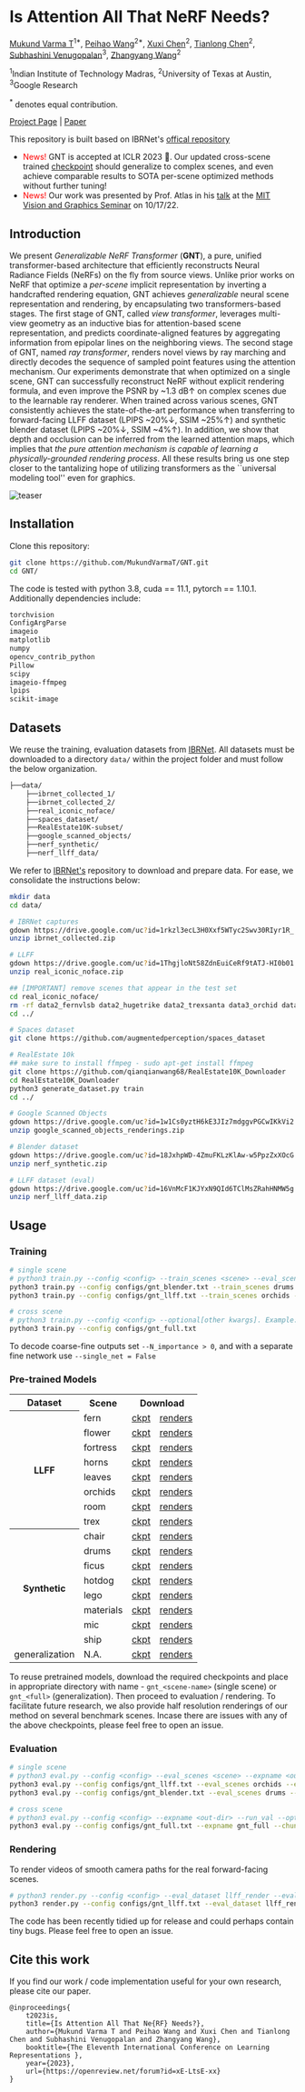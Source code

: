 # Is Attention All That NeRF Needs?
[Mukund Varma T](https://mukundvarmat.github.io/)<sup>1*</sup>,
[Peihao Wang](https://peihaowang.github.io/)<sup>2*</sup>,
[Xuxi Chen](https://xxchen.site/)<sup>2</sup>,
[Tianlong Chen](https://tianlong-chen.github.io/)<sup>2</sup>,
[Subhashini Venugopalan](https://vsubhashini.github.io/)<sup>3</sup>,
[Zhangyang Wang](https://vita-group.github.io/)<sup>2</sup>

<sup>1</sup>Indian Institute of Technology Madras, <sup>2</sup>University of Texas at Austin, <sup>3</sup>Google Research

<sup>*</sup> denotes equal contribution.

[Project Page](https://vita-group.github.io/GNT) | [Paper](https://arxiv.org/abs/2207.13298)

This repository is built based on IBRNet's [offical repository](https://github.com/googleinterns/IBRNet)

<ul>
  <li><span style="color: red">News!</span> GNT is accepted at ICLR 2023 🎉. Our updated cross-scene trained <a href="https://github.com/VITA-Group/GNT#pre-trained-models">checkpoint</a> should generalize to complex scenes, and even achieve comparable results to SOTA per-scene optimized methods without further tuning!</li>
  <li><span style="color: red">News!</span> Our work was presented by Prof. Atlas in his <a href="https://mit.zoom.us/rec/play/O-E4BZQZLc4km4Xd9EFXrMleMBPVoxK73HzZwo7iEmndSZb--QJXHoo4apFKWT_VEA09TQSO7p6CkIuw.q0ReKAVz5tfsS2Ye?continueMode=true&_x_zm_rtaid=GwwbZYSBSbqSZaZ-b10Qqw.1666125821172.50b38719911eea3b66d299aac233d421&_x_zm_rhtaid=94">talk</a> at the <a href="https://sites.google.com/view/visionseminar">MIT Vision and Graphics Seminar</a> on 10/17/22.</li>
</ul>

## Introduction

We present <i>Generalizable NeRF Transformer</i> (<b>GNT</b>), a pure, unified transformer-based architecture that efficiently reconstructs Neural Radiance Fields (NeRFs) on the fly from source views.
Unlike prior works on NeRF that optimize a <i>per-scene</i> implicit representation by inverting a handcrafted rendering equation, GNT achieves <i>generalizable</i> neural scene representation and rendering, by encapsulating two transformers-based stages.
The first stage of GNT, called <i>view transformer</i>, leverages multi-view geometry as an inductive bias for attention-based scene representation, and predicts coordinate-aligned features by aggregating information from epipolar lines on the neighboring views.
The second stage of GNT, named <i>ray transformer</i>, renders novel views by ray marching and directly decodes the sequence of sampled point features using the attention mechanism.
Our experiments demonstrate that when optimized on a single scene, GNT can successfully reconstruct NeRF without explicit rendering formula, and even improve the PSNR by ~1.3 dB&uarr; on complex scenes due to the learnable ray renderer.
When trained across various scenes, GNT consistently achieves the state-of-the-art performance when transferring to forward-facing LLFF dataset (LPIPS ~20%&darr;, SSIM ~25%&uarr;) and synthetic blender dataset (LPIPS ~20%&darr;, SSIM ~4%&uarr;).
In addition, we show that depth and occlusion can be inferred from the learned attention maps, which implies that <i>the pure attention mechanism is capable of learning a physically-grounded rendering process</i>.
All these results bring us one step closer to the tantalizing hope of utilizing transformers as the ``universal modeling tool'' even for graphics.

![teaser](docs/assets/overview.png)

## Installation

Clone this repository:

```bash
git clone https://github.com/MukundVarmaT/GNT.git
cd GNT/
```

The code is tested with python 3.8, cuda == 11.1, pytorch == 1.10.1. Additionally dependencies include: 

```bash
torchvision
ConfigArgParse
imageio
matplotlib
numpy
opencv_contrib_python
Pillow
scipy
imageio-ffmpeg
lpips
scikit-image
```

## Datasets

We reuse the training, evaluation datasets from [IBRNet](https://github.com/googleinterns/IBRNet). All datasets must be downloaded to a directory `data/` within the project folder and must follow the below organization. 
```bash
├──data/
    ├──ibrnet_collected_1/
    ├──ibrnet_collected_2/
    ├──real_iconic_noface/
    ├──spaces_dataset/
    ├──RealEstate10K-subset/
    ├──google_scanned_objects/
    ├──nerf_synthetic/
    ├──nerf_llff_data/
```
We refer to [IBRNet's](https://github.com/googleinterns/IBRNet) repository to download and prepare data. For ease, we consolidate the instructions below:
```bash
mkdir data
cd data/

# IBRNet captures
gdown https://drive.google.com/uc?id=1rkzl3ecL3H0Xxf5WTyc2Swv30RIyr1R_
unzip ibrnet_collected.zip

# LLFF
gdown https://drive.google.com/uc?id=1ThgjloNt58ZdnEuiCeRf9tATJ-HI0b01
unzip real_iconic_noface.zip

## [IMPORTANT] remove scenes that appear in the test set
cd real_iconic_noface/
rm -rf data2_fernvlsb data2_hugetrike data2_trexsanta data3_orchid data5_leafscene data5_lotr data5_redflower
cd ../

# Spaces dataset
git clone https://github.com/augmentedperception/spaces_dataset

# RealEstate 10k
## make sure to install ffmpeg - sudo apt-get install ffmpeg
git clone https://github.com/qianqianwang68/RealEstate10K_Downloader
cd RealEstate10K_Downloader
python3 generate_dataset.py train
cd ../

# Google Scanned Objects
gdown https://drive.google.com/uc?id=1w1Cs0yztH6kE3JIz7mdggvPGCwIKkVi2
unzip google_scanned_objects_renderings.zip

# Blender dataset
gdown https://drive.google.com/uc?id=18JxhpWD-4ZmuFKLzKlAw-w5PpzZxXOcG
unzip nerf_synthetic.zip

# LLFF dataset (eval)
gdown https://drive.google.com/uc?id=16VnMcF1KJYxN9QId6TClMsZRahHNMW5g
unzip nerf_llff_data.zip
```

## Usage

### Training

```bash
# single scene
# python3 train.py --config <config> --train_scenes <scene> --eval_scenes <scene> --optional[other kwargs]. Example:
python3 train.py --config configs/gnt_blender.txt --train_scenes drums --eval_scenes drums
python3 train.py --config configs/gnt_llff.txt --train_scenes orchids --eval_scenes orchids

# cross scene
# python3 train.py --config <config> --optional[other kwargs]. Example:
python3 train.py --config configs/gnt_full.txt 
```

To decode coarse-fine outputs set `--N_importance > 0`, and with a separate fine network use `--single_net = False`

### Pre-trained Models

<table>
  <tr>
    <th>Dataset</th>
    <th>Scene</th>
    <th colspan=2>Download</th>
  </tr>
  <tr>
    <th rowspan=8>LLFF</th>
    <td>fern</td>
    <td><a href="https://drive.google.com/file/d/18wWmOh4v0yFP9Q3nyqpN82N-szYFJrf8/view?usp=sharing">ckpt</a></td>
    <td><a href="https://drive.google.com/drive/folders/12AcHS17HwVfFYMVX_t6dQU5c5jXOxtWg?usp=share_link">renders</a></td>
  </tr>
  <tr>
    <td>flower</td>
    <td><a href="https://drive.google.com/file/d/1JPNHvCsQljUDPFZwrZ0KoxJWGgb1ik-H/view?usp=share_link">ckpt</a></td>
    <td><a href="https://drive.google.com/drive/folders/1xbVFzEEcJtaFJaewdXvaScUpSDhKpom9?usp=share_link">renders</a></td>
  </tr>
  <tr>
    <td>fortress</td>
    <td><a href="https://drive.google.com/file/d/1rDS3Ci0L4mhb2ju-2iqeLwC8fokzuM9I/view?usp=share_link">ckpt</a></td>
    <td><a href="https://drive.google.com/drive/folders/1AIkIZw1drGjYyZaK8048FWGjDXhnNaKA?usp=share_link">renders</a></td>
  </tr>
  <tr>
    <td>horns</td>
    <td><a href="https://drive.google.com/file/d/13hszXGhJ4Z9k3-NIJ9TlwSpw9c1zuzuW/view?usp=share_link">ckpt</a></td>
    <td><a href="https://drive.google.com/drive/folders/1_CeRcd5VLFa1_NWIGu1qp2EN2GEmD3df?usp=share_link">renders</a></td>
  </tr>
  <tr>
    <td>leaves</td>
    <td><a href="https://drive.google.com/file/d/1wi4WA39lU0pdhkbyXlFePX9Vz8nSsDpe/view?usp=share_link">ckpt</a></td>
    <td><a href="https://drive.google.com/drive/folders/1UXMW9_8eellesWkhP_VcIcC6VQy1QCnB?usp=share_link">renders</a></td>
  </tr>
  <tr>
    <td>orchids</td>
    <td><a href="https://drive.google.com/file/d/1RM0eZuF3Jn6Jpfd_LvixVcUaLNtpyKbX/view?usp=share_link">ckpt</a></td>
    <td><a href="https://drive.google.com/drive/folders/1Wuxp1_mM8TQh5j8W1GHzGVmFZVbl0gul?usp=share_link">renders</a></td>
  </tr>
  <tr>
    <td>room</td>
    <td><a href="https://drive.google.com/file/d/1DWtcPxMv7UceRkUrnRTKZ_-0RcxSnn12/view?usp=share_link">ckpt</a></td>
    <td><a href="https://drive.google.com/drive/folders/1tlNBWH304jyBjbE8NCw1ysvtU53mglLg?usp=share_link">renders</a></td>
  </tr>
  <tr>
    <td>trex</td>
    <td><a href="https://drive.google.com/file/d/1j2JQ7MkuWQe8vAaatFfRzFROLTZf9dba/view?usp=share_link">ckpt</a></td>
    <td><a href="https://drive.google.com/drive/folders/1pW0Di9nE8q5KqffL7fVze2Wu_Jts8mAW?usp=share_link">renders</a></td>
  </tr>
  <tr>
    <th rowspan=8>Synthetic</th>
    <td>chair</td>
    <td><a href="https://drive.google.com/file/d/1kSwVw03Df2JJbl-tkDgt03RcnZ8aXKPP/view?usp=share_link">ckpt</a></td>
    <td><a href="https://drive.google.com/drive/folders/1pKeJmH4jMrnjbN3uELVlddfxSzoQDuCz?usp=share_link">renders</a></td>
  </tr>
  <tr>
    <td>drums</td>
    <td><a href="https://drive.google.com/file/d/1YgUopHb5LXwmXlB7CDC7DF0bwjprH15W/view?usp=share_link">ckpt</a></td>
    <td><a href="https://drive.google.com/drive/folders/10BAz_FmOFEEySKn__LqVcFVudNCRUie-?usp=share_link">renders</a></td>
  </tr>
  <tr>
    <td>ficus</td>
    <td><a href="https://drive.google.com/file/d/1vizXtpTWmmPcZhWOzMXYXwM-7ReQbfuX/view?usp=share_link">ckpt</a></td>
    <td><a href="https://drive.google.com/drive/folders/1uDr7ocb-9RlpK9L6vgxbC5d4g53H7WY1?usp=share_link">renders</a></td>
  </tr>
  <tr>
    <td>hotdog</td>
    <td><a href="https://drive.google.com/file/d/1kjAi7Ff9lAnBZyWfmvH4APg-Kg508SaZ/view?usp=share_link">ckpt</a></td>
    <td><a href="https://drive.google.com/drive/folders/1NHVZFSBIoVkNsrR7teSt7OVVJJVF9oaO?usp=share_link">renders</a></td>
  </tr>
  <tr>
    <td>lego</td>
    <td><a href="https://drive.google.com/file/d/1IbhbBr5XfxQz0jSQM3nLX_htTbvc59kj/view?usp=share_link">ckpt</a></td>
    <td><a href="https://drive.google.com/drive/folders/1BHzWiCNmGwa2FmgFAqql1SC7jkHM1clK?usp=share_link">renders</a></td>
  </tr>
  <tr>
    <td>materials</td>
    <td><a href="https://drive.google.com/file/d/13H6SzaHCj6NbB0BgNkE8kVRjFOZys4dx/view?usp=share_link">ckpt</a></td>
    <td><a href="https://drive.google.com/drive/folders/1rxCI5F-36gBUv6wO3REcGZs396YVm_7d?usp=share_link">renders</a></td>
  </tr>
  <tr>
    <td>mic</td>
    <td><a href="https://drive.google.com/file/d/1fxHOPPKD1SaSy8aDC3iIDS41Rbkui1r9/view?usp=share_link">ckpt</a></td>
    <td><a href="https://drive.google.com/drive/folders/1m64tU7Kl37Y6ToDFrJ65_OcMKbgpVpBq?usp=share_link">renders</a></td>
  </tr>
  <tr>
    <td>ship</td>
    <td><a href="https://drive.google.com/file/d/16nLEu0pINfPJ46MbDkxgOEqnWo8hqAAF/view?usp=share_link">ckpt</a></td>
    <td><a href="https://drive.google.com/drive/folders/1SQCCDxUdzlBJuagvRMkW0uowshNqY9xV?usp=share_link">renders</a></td>
  </tr>
  <tr>
    <td>generalization</td>
    <td>N.A.</td>
    <td><a href="https://drive.google.com/file/d/1AMN0diPeHvf2fw53IO5EE2Qp4os5SkoX/view?usp=share_link">ckpt</a></td>
    <td><a href="https://drive.google.com/drive/folders/1XW-uCao0WRyf5I94pdhW2H2wIcwZPrAu?usp=share_link">renders</a></td>
  </tr>
</table>

To reuse pretrained models, download the required checkpoints and place in appropriate directory with name - `gnt_<scene-name>` (single scene) or `gnt_<full>` (generalization). Then proceed to evaluation / rendering. To facilitate future research, we also provide half resolution renderings of our method on several benchmark scenes. Incase there are issues with any of the above checkpoints, please feel free to open an issue. 

### Evaluation

```bash
# single scene
# python3 eval.py --config <config> --eval_scenes <scene> --expname <out-dir> --run_val --optional[other kwargs]. Example:
python3 eval.py --config configs/gnt_llff.txt --eval_scenes orchids --expname gnt_orchids --chunk_size 500 --run_val --N_samples 192
python3 eval.py --config configs/gnt_blender.txt --eval_scenes drums --expname gnt_drums --chunk_size 500 --run_val --N_samples 192

# cross scene
# python3 eval.py --config <config> --expname <out-dir> --run_val --optional[other kwargs]. Example:
python3 eval.py --config configs/gnt_full.txt --expname gnt_full --chunk_size 500 --run_val --N_samples 192
```

### Rendering

To render videos of smooth camera paths for the real forward-facing scenes.

```bash
# python3 render.py --config <config> --eval_dataset llff_render --eval_scenes <scene> --expname <out-dir> --optional[other kwargs]. Example:
python3 render.py --config configs/gnt_llff.txt --eval_dataset llff_render --eval_scenes orchids --expname gnt_orchids --chunk_size 500 --N_samples 192
```

The code has been recently tidied up for release and could perhaps contain tiny bugs. Please feel free to open an issue.


## Cite this work

If you find our work / code implementation useful for your own research, please cite our paper.

```
@inproceedings{
    t2023is,
    title={Is Attention All That Ne{RF} Needs?},
    author={Mukund Varma T and Peihao Wang and Xuxi Chen and Tianlong Chen and Subhashini Venugopalan and Zhangyang Wang},
    booktitle={The Eleventh International Conference on Learning Representations },
    year={2023},
    url={https://openreview.net/forum?id=xE-LtsE-xx}
}
```
